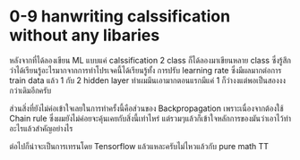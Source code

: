 # 0-9 hanwriting calssification without any libaries

หลังจากที่ได้ลองเขียน ML แบบแค่ calssification 2 class ก็ได้ลองมาเขียนหลาย class ซึ่งรู้สึกว่าได้เรียนรู้อะไรมากจากการทำโปรเจคนี้ได้เรียนรู้ทั้ง การปรับ learning rate ซึ่งมีผลมากต่อการ train data แล้ว 1 กับ 2 hidden layer ทำผมมึนเอามากตอนแรกมีแค่ 1 ก็ว่างงแต่พอเป็นสองงงกว่าเดิมอีกครับ

ส่วนสิ่งที่ยังไม่ค่อเข้าใจเลยในการทำครั้งนี้คือส่วนของ Backpropagation เพราะเนื่องจากต้องใช้ Chain rule ซึ่งผมยังไม่ค่อยจะคุ้นเคยกับสิ่งนี้เท่าไหร่ แต่รวมๆแล้วก็เข้าใจหลักการของมันว่าเอาไว้ทำอะไรแล้วสำคัญอย่างไร

ต่อไปก็น่าจะเป็นการเทรนโดย Tensorflow แล้วแหละครับไม่ไหวแล้วกับ pure math TT
